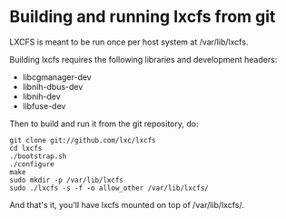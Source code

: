 # Building and running lxcfs from git

LXCFS is meant to be run once per host system at /var/lib/lxcfs.

Building lxcfs requires the following libraries and development headers:

 - libcgmanager-dev
 - libnih-dbus-dev
 - libnih-dev
 - libfuse-dev

Then to build and run it from the git repository, do:

    git clone git://github.com/lxc/lxcfs
    cd lxcfs
    ./bootstrap.sh
    ./configure
    make
    sudo mkdir -p /var/lib/lxcfs
    sudo ./lxcfs -s -f -o allow_other /var/lib/lxcfs/

And that's it, you'll have lxcfs mounted on top of /var/lib/lxcfs/.

